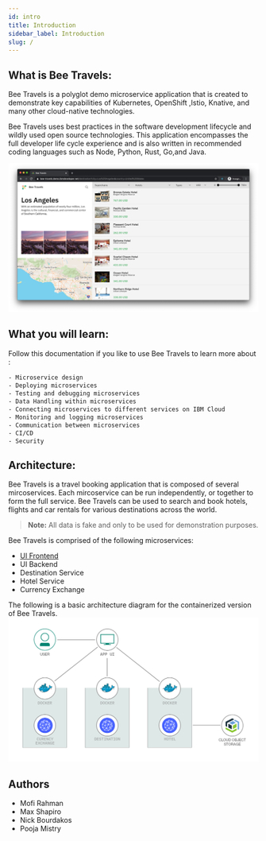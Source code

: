 ```yaml
---
id: intro
title: Introduction
sidebar_label: Introduction
slug: /
---
```

## What is Bee Travels: 
Bee Travels is a polyglot demo microservice application that is created to demonstrate key capabilities of Kubernetes, OpenShift ,Istio, Knative, and many other cloud-native technologies. 

Bee Travels uses best practices in the software development lifecycle and wildly used open source technologies. This application encompasses the full developer life cycle experience and is also written in recommended coding languages such as Node, Python, Rust, Go,and Java. 

![img](../static/img/ui.png)

## What you will learn: 
Follow this documentation if you like to use Bee Travels to learn more about : 

    - Microservice design
    - Deploying microservices
    - Testing and debugging microservices
    - Data Handling within microservices 
    - Connecting microservices to different services on IBM Cloud
    - Monitoring and logging microservices
    - Communication between microservices
    - CI/CD
    - Security

## Architecture:
Bee Travels is a travel booking application that is composed of several mircoservices. Each mircoservice can be run independently, or together to form the full service. Bee Travels can be used to search and book hotels, flights and car rentals for various destinations across the world.

> **Note:** All data is fake and only to be used for demonstration purposes.

Bee Travels is comprised of the following microservices:
* [UI Frontend](https://github.com/bee-travels/bee-travels-node/tree/master/services/ui/frontend)
* UI Backend
* Destination Service
* Hotel Service 
* Currency Exchange

The following is a basic architecture diagram for the containerized version of Bee Travels.
![img](../static/img/architecture-v1.png)

## Authors 
- Mofi Rahman 
- Max Shapiro 
- Nick Bourdakos 
- Pooja Mistry 
